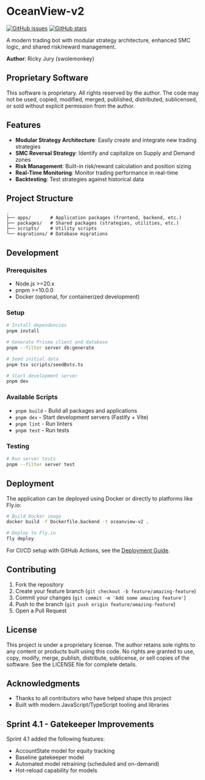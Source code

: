# OceanView-v2

[![GitHub issues](https://img.shields.io/github/issues/swolemonkey/OceanView-v2)](https://github.com/swolemonkey/OceanView-v2/issues)
[![GitHub stars](https://img.shields.io/github/stars/swolemonkey/OceanView-v2)](https://github.com/swolemonkey/OceanView-v2/stargazers)

A modern trading bot with modular strategy architecture, enhanced SMC logic, and shared risk/reward management.

**Author**: Ricky Jury (swolemonkey)

## Proprietary Software

This software is proprietary. All rights reserved by the author. The code may not be used, copied, modified, merged, published, distributed, sublicensed, or sold without explicit permission from the author.

## Features

- **Modular Strategy Architecture**: Easily create and integrate new trading strategies
- **SMC Reversal Strategy**: Identify and capitalize on Supply and Demand zones
- **Risk Management**: Built-in risk/reward calculation and position sizing
- **Real-Time Monitoring**: Monitor trading performance in real-time
- **Backtesting**: Test strategies against historical data

## Project Structure

```
.
├── apps/       # Application packages (frontend, backend, etc.)
├── packages/   # Shared packages (strategies, utilities, etc.)
├── scripts/    # Utility scripts
└── migrations/ # Database migrations
```

## Development

### Prerequisites

- Node.js >=20.x
- pnpm >=10.0.0
- Docker (optional, for containerized development)

### Setup

```bash
# Install dependencies
pnpm install

# Generate Prisma client and database
pnpm --filter server db:generate

# Seed initial data
pnpm tsx scripts/seedBots.ts

# Start development server
pnpm dev
```

### Available Scripts

- `pnpm build` - Build all packages and applications
- `pnpm dev` - Start development servers (Fastify + Vite)
- `pnpm lint` - Run linters
- `pnpm test` - Run tests

### Testing

```bash
# Run server tests
pnpm --filter server test
```

## Deployment

The application can be deployed using Docker or directly to platforms like Fly.io:

```bash
# Build Docker image
docker build -f Dockerfile.backend -t oceanview-v2 .

# Deploy to Fly.io
fly deploy
```

For CI/CD setup with GitHub Actions, see the [Deployment Guide](docs/DEPLOYMENT.md).

## Contributing

1. Fork the repository
2. Create your feature branch (`git checkout -b feature/amazing-feature`)
3. Commit your changes (`git commit -m 'Add some amazing feature'`)
4. Push to the branch (`git push origin feature/amazing-feature`)
5. Open a Pull Request

## License

This project is under a proprietary license. The author retains sole rights to any content or products built using this code. No rights are granted to use, copy, modify, merge, publish, distribute, sublicense, or sell copies of the software. See the LICENSE file for complete details.

## Acknowledgments

- Thanks to all contributors who have helped shape this project
- Built with modern JavaScript/TypeScript tooling and libraries

## Sprint 4.1 - Gatekeeper Improvements

Sprint 4.1 added the following features:
- AccountState model for equity tracking
- Baseline gatekeeper model
- Automated model retraining (scheduled and on-demand)
- Hot-reload capability for models 